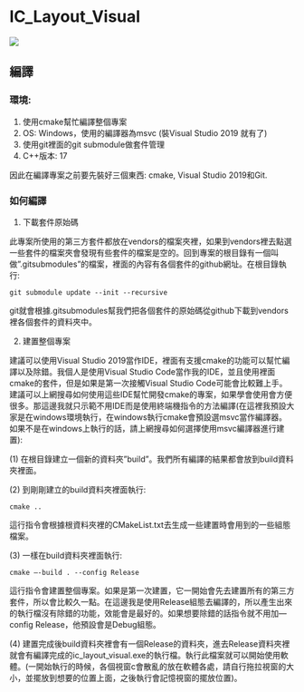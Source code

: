 # IC_Layout_Visual
![](https://i.imgur.com/svNeeuD.png)
## 編譯
### 環境:
1.	使用cmake幫忙編譯整個專案
2.	OS: Windows，使用的編譯器為msvc (裝Visual Studio 2019 就有了)
3.	使用git裡面的git submodule做套件管理
4.	C++版本: 17

因此在編譯專案之前要先裝好三個東西: cmake, Visual Studio 2019和Git.

### 如何編譯
1. 下載套件原始碼

此專案所使用的第三方套件都放在vendors的檔案夾裡，如果到vendors裡去點選一些套件的檔案夾會發現有些套件的檔案是空的。回到專案的根目錄有一個叫做”.gitsubmodules”的檔案，裡面的內容有各個套件的github網址。在根目錄執行:
```
git submodule update --init --recursive
```
git就會根據.gitsubmodules幫我們把各個套件的原始碼從github下載到vendors裡各個套件的資料夾中。

2. 建置整個專案

建議可以使用Visual Studio 2019當作IDE，裡面有支援cmake的功能可以幫忙編譯以及除錯。我個人是使用Visual Studio Code當作我的IDE，並且使用裡面cmake的套件，但是如果是第一次接觸Visual Studio Code可能會比較難上手。建議可以上網搜尋如何使用這些IDE幫忙開發cmake的專案，如果學會使用會方便很多。那這邊我就只示範不用IDE而是使用終端機指令的方法編譯(在這裡我預設大家是在windows環境執行，在windows執行cmake會預設選msvc當作編譯器。如果不是在windows上執行的話，請上網搜尋如何選擇使用msvc編譯器進行建置):

(1)	在根目錄建立一個新的資料夾”build”。我們所有編譯的結果都會放到build資料夾裡面。

(2)	到剛剛建立的build資料夾裡面執行:
```
cmake ..
```
這行指令會根據根資料夾裡的CMakeList.txt去生成一些建置時會用到的一些組態檔案。

(3)	一樣在build資料夾裡面執行:
```
cmake –-build . --config Release
```
這行指令會建置整個專案。如果是第一次建置，它一開始會先去建置所有的第三方套件，所以會比較久一點。在這邊我是使用Release組態去編譯的，所以產生出來的執行檔沒有除錯的功能，效能會是最好的。如果想要除錯的話指令就不用加—config Release，他預設會是Debug組態。

(4)	建置完成後build資料夾裡會有一個Release的資料夾，進去Release資料夾裡就會有編譯完成的ic_layout_visual.exe的執行檔。執行此檔案就可以開始使用軟體。(一開始執行的時候，各個視窗c會散亂的放在軟體各處，請自行拖拉視窗的大小，並擺放到想要的位置上面，之後執行會記憶視窗的擺放位置)。
